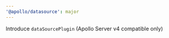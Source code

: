```yaml
---
'@apollo/datasource': major
---
```


Introduce `dataSourcePlugin` (Apollo Server v4 compatible only)
